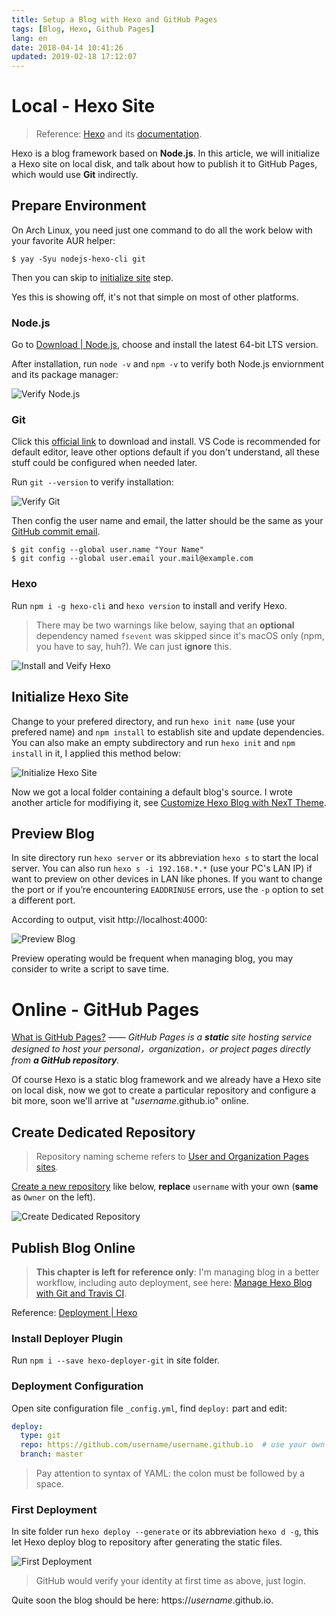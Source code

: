 ```yaml
---
title: Setup a Blog with Hexo and GitHub Pages
tags: [Blog, Hexo, Github Pages]
lang: en
date: 2018-04-14 10:41:26
updated: 2019-02-18 17:12:07
---
```


# Local - Hexo Site

> Reference: [Hexo](https://hexo.io/) and its [documentation](https://hexo.io/docs/).

Hexo is a blog framework based on **Node.js**. In this article, we will initialize a Hexo site on local disk, and talk about how to publish it to GitHub Pages, which would use **Git** indirectly.

<!-- more -->

## Prepare Environment

On Arch Linux, you need just one command to do all the work below with your favorite AUR helper:

```shell
$ yay -Syu nodejs-hexo-cli git
```

Then you can skip to [initialize site](#Initialize-Hexo-Site) step.

Yes this is showing off, it's not that simple on most of other platforms.

### Node.js

Go to [Download | Node.js](https://nodejs.org/en/download/), choose and install the latest 64-bit LTS version.

After installation, run `node -v` and `npm -v` to verify both Node.js enviornment and its package manager:

![Verify Node.js](Setup-a-Blog-with-Hexo-and-GitHub-Pages/Verify-Nodejs.png)

### Git

Click this [official link](https://git-scm.com/download/win) to download and install. VS Code is recommended for default editor, leave other options default if you don't understand, all these stuff could be configured when needed later.

Run `git --version` to verify installation:

![Verify Git](Setup-a-Blog-with-Hexo-and-GitHub-Pages/Verify-Git.png)

Then config the user name and email, the latter should be the same as your [GitHub commit email](https://help.github.com/articles/about-commit-email-addresses/).

```shell
$ git config --global user.name "Your Name"
$ git config --global user.email your.mail@example.com
```

### Hexo

Run `npm i -g hexo-cli` and `hexo version` to install and verify Hexo.

> There may be two warnings like below, saying that an **optional** dependency named `fsevent` was skipped since it's macOS only (npm, you have to say, huh?). We can just **ignore** this.

![Install and Veify Hexo](Setup-a-Blog-with-Hexo-and-GitHub-Pages/Install-and-Verify-Hexo.png)

## Initialize Hexo Site

Change to your prefered directory, and run `hexo init name` (use your prefered name) and `npm install` to establish site and update dependencies. You can also make an empty subdirectory and run `hexo init` and `npm install` in it, I applied this method below:

![Initialize Hexo Site](Setup-a-Blog-with-Hexo-and-GitHub-Pages/Initialize-Hexo-Site.png)

Now we got a local folder containing a default blog's source. I wrote another article for modifiying it, see [Customize Hexo Blog with NexT Theme](/en/Customize-Hexo-Blog-with-NexT-Theme/).

## Preview Blog

In site directory run `hexo server` or its abbreviation `hexo s` to start the local server. You can also run `hexo s -i 192.168.*.*` (use your PC's LAN IP) if want to preview on other devices in LAN like phones. If you want to change the port or if you’re encountering `EADDRINUSE` errors, use the `-p` option to set a different port.

According to output, visit http://localhost:4000:

![Preview Blog](Setup-a-Blog-with-Hexo-and-GitHub-Pages/Preview-Blog.png)

Preview operating would be frequent when managing blog, you may consider to write a script to save time.

# Online - GitHub Pages

[What is GitHub Pages?](https://help.github.com/articles/what-is-github-pages/) —— *GitHub Pages is a **static** site hosting service designed to host your personal，organization，or project pages directly from **a GitHub repository**.*

Of course Hexo is a static blog framework and we already have a Hexo site on local disk, now we got to create a particular repository and configure a bit more, soon we'll arrive at "*username*.github.io" online.

## Create Dedicated Repository

> Repository naming scheme refers to [User and Organization Pages sites](https://help.github.com/articles/user-organization-and-project-pages/#user-and-organization-pages-sites).

[Create a new repository](https://github.com/new) like below, **replace** `username` with your own (**same** as `Owner` on the left).

![Create Dedicated Repository](Setup-a-Blog-with-Hexo-and-GitHub-Pages/Create-Dedicated-Repository.png)

## Publish Blog Online

> **This chapter is left for reference only**: I'm managing blog in a better workflow, including auto deployment, see here: [Manage Hexo Blog with Git and Travis CI](/en/Manage-Hexo-Blog-with-Git-and-Travis-CI/).

Reference: [Deployment | Hexo](https://hexo.io/docs/deployment.html#Git)

### Install Deployer Plugin

Run `npm i --save hexo-deployer-git` in site folder.

### Deployment Configuration

Open site configuration file `_config.yml`, find `deploy:` part and edit:

```yml
deploy:
  type: git
  repo: https://github.com/username/username.github.io  # use your own username
  branch: master
```

> Pay attention to syntax of YAML: the colon must be followed by a space.

### First Deployment

In site folder run `hexo deploy --generate` or its abbreviation `hexo d -g`, this let Hexo deploy blog to repository after generating the static files.

![First Deployment](Setup-a-Blog-with-Hexo-and-GitHub-Pages/First-Deployment.png)

> GitHub would verify your identity at first time as above, just login.

Quite soon the blog should be here: https://*username*.github.io.
